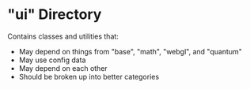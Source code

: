 # "ui" Directory

Contains classes and utilities that:

- May depend on things from "base", "math", "webgl", and "quantum"
- May use config data
- May depend on each other
- Should be broken up into better categories

